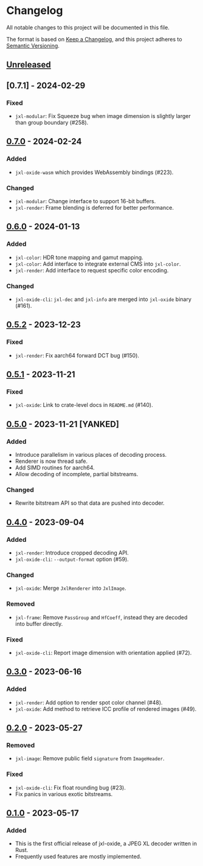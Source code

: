 # Changelog

All notable changes to this project will be documented in this file.

The format is based on [Keep a Changelog](https://keepachangelog.com/en/1.1.0/),
and this project adheres to [Semantic Versioning](https://semver.org/spec/v2.0.0.html).

## [Unreleased]

## [0.7.1] - 2024-02-29

### Fixed
- `jxl-modular`: Fix Squeeze bug when image dimension is slightly larger than group boundary (#258).

## [0.7.0] - 2024-02-24

### Added
- `jxl-oxide-wasm` which provides WebAssembly bindings (#223).

### Changed
- `jxl-modular`: Change interface to support 16-bit buffers.
- `jxl-render`: Frame blending is deferred for better performance.

## [0.6.0] - 2024-01-13

### Added
- `jxl-color`: HDR tone mapping and gamut mapping.
- `jxl-color`: Add interface to integrate external CMS into `jxl-color`.
- `jxl-render`: Add interface to request specific color encoding.

### Changed
- `jxl-oxide-cli`: `jxl-dec` and `jxl-info` are merged into `jxl-oxide` binary (#161).

## [0.5.2] - 2023-12-23

### Fixed
- `jxl-render`: Fix aarch64 forward DCT bug (#150).

## [0.5.1] - 2023-11-21

### Fixed
- `jxl-oxide`: Link to crate-level docs in `README.md` (#140).

## [0.5.0] - 2023-11-21 \[YANKED\]

### Added
- Introduce parallelism in various places of decoding process.
- Renderer is now thread safe.
- Add SIMD routines for aarch64.
- Allow decoding of incomplete, partial bitstreams.

### Changed
- Rewrite bitstream API so that data are pushed into decoder.

## [0.4.0] - 2023-09-04

### Added
- `jxl-render`: Introduce cropped decoding API.
- `jxl-oxide-cli`: `--output-format` option (#59).

### Changed
- `jxl-oxide`: Merge `JxlRenderer` into `JxlImage`.

### Removed
- `jxl-frame`: Remove `PassGroup` and `HfCoeff`, instead they are decoded into buffer directly.

### Fixed
- `jxl-oxide-cli`: Report image dimension with orientation applied (#72).

## [0.3.0] - 2023-06-16

### Added
- `jxl-render`: Add option to render spot color channel (#48).
- `jxl-oxide`: Add method to retrieve ICC profile of rendered images (#49).

## [0.2.0] - 2023-05-27

### Removed
- `jxl-image`: Remove public field `signature` from `ImageHeader`.

### Fixed
- `jxl-oxide-cli`: Fix float rounding bug (#23).
- Fix panics in various exotic bitstreams.

## [0.1.0] - 2023-05-17

### Added
- This is the first official release of jxl-oxide, a JPEG XL decoder written in Rust.
- Frequently used features are mostly implemented.

[Unreleased]: https://github.com/tirr-c/jxl-oxide/compare/0.7.0...HEAD
[0.7.0]: https://github.com/tirr-c/jxl-oxide/releases/tag/0.7.0
[0.6.0]: https://github.com/tirr-c/jxl-oxide/releases/tag/0.6.0
[0.5.2]: https://github.com/tirr-c/jxl-oxide/releases/tag/0.5.2
[0.5.1]: https://github.com/tirr-c/jxl-oxide/releases/tag/0.5.1
[0.5.0]: https://github.com/tirr-c/jxl-oxide/compare/0.4.0...0.5.0
[0.4.0]: https://github.com/tirr-c/jxl-oxide/releases/tag/0.4.0
[0.3.0]: https://github.com/tirr-c/jxl-oxide/releases/tag/0.3.0
[0.2.0]: https://github.com/tirr-c/jxl-oxide/releases/tag/0.2.0
[0.1.0]: https://github.com/tirr-c/jxl-oxide/releases/tag/0.1.0
